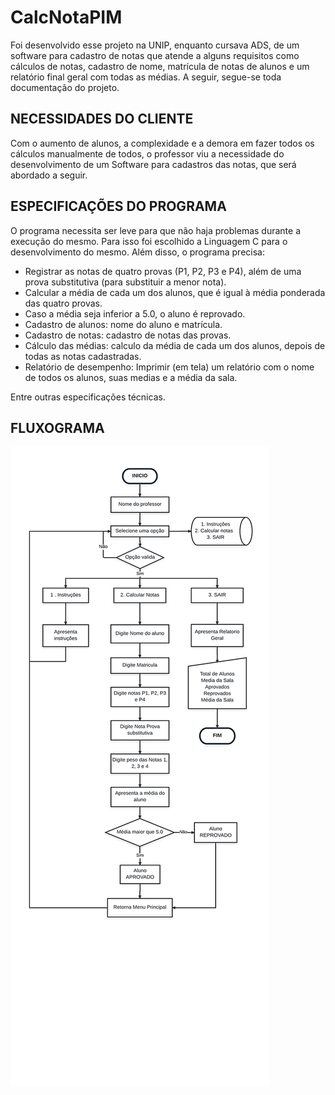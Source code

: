 # CalcNotaPIM
Foi desenvolvido esse projeto na UNIP, enquanto cursava ADS, de um software para cadastro de notas que atende a alguns requisitos como cálculos de notas, cadastro de nome, matrícula de notas de alunos e um relatório final geral com todas as médias. A seguir, segue-se toda documentação do projeto.


## NECESSIDADES DO CLIENTE
Com o aumento de alunos, a complexidade e a demora em fazer todos os cálculos manualmente de todos, o professor viu a necessidade do desenvolvimento de um Software para cadastros das notas, que será abordado a seguir.

## ESPECIFICAÇÕES DO PROGRAMA
O programa necessita ser leve para que não haja problemas durante a execução do mesmo. Para isso foi escolhido a Linguagem C para o desenvolvimento do mesmo. Além disso, o programa precisa:
-	Registrar as notas de quatro provas (P1, P2, P3 e P4), além de uma prova substitutiva (para substituir a menor nota).
-	Calcular a média de cada um dos alunos, que é igual à média ponderada das quatro provas. 
-	Caso a média seja inferior a 5.0, o aluno é reprovado.
-	Cadastro de alunos: nome do aluno e matrícula.
-	Cadastro de notas: cadastro de notas das provas.
-	Cálculo das médias: calculo da média de cada um dos alunos, depois de todas as notas cadastradas.
-	Relatório de desempenho: Imprimir (em tela) um relatório com o nome de todos os alunos, suas medias e a média da sala.

Entre outras especificações técnicas.


## FLUXOGRAMA

![](imagensDocumentação/imagem1.png)

